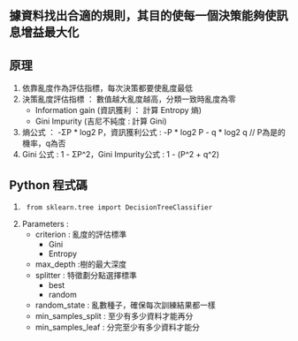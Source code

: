 ## 據資料找出合適的規則，其目的使每一個決策能夠使訊息增益最大化
## 原理
1. 依靠亂度作為評估指標，每次決策都要使亂度最低
2.  決策亂度評估指標 ： 數值越大亂度越高，分類一致時亂度為零
      * Information gain (資訊獲利 ： 計算 Entropy 熵)
      * Gini Impurity (吉尼不純度 : 計算 Gini)
3. 熵公式 ： -ΣP * log2 P，資訊獲利公式 : -P * log2 P - q * log2 q // P為是的機率，q為否
4. Gini 公式 : 1 - ΣP^2，Gini Impurity公式 : 1 - (P^2 + q^2)
## Python 程式碼
1.      from sklearn.tree import DecisionTreeClassifier
2.  Parameters :
     * criterion : 亂度的評估標準
       * Gini
       * Entropy
     * max_depth :樹的最大深度
     * splitter : 特徵劃分點選擇標準
       * best
       * random
     * random_state : 亂數種子，確保每次訓練結果都一樣
     * min_samples_split : 至少有多少資料才能再分
     * min_samples_leaf : 分完至少有多少資料才能分

